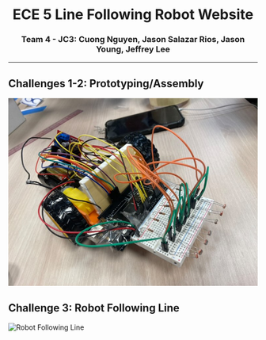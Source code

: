 <div style='text-align: center;'>
  <h1>ECE 5 Line Following Robot Website</h1>
  <h3>Team 4 - JC3: Cuong Nguyen, Jason Salazar Rios, Jason Young, Jeffrey Lee</h3>
</div>

---
## Challenges 1-2: Prototyping/Assembly
![Challenge 2: Assembly](RobotAssemblyCh2.jpg)

## Challenge 3: Robot Following Line
![Robot Following Line](https://youtu.be/TpEJcigBHBk)

